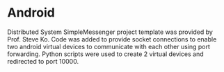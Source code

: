 # Android
Distributed System 
SimpleMessenger project template was provided by Prof. Steve Ko. Code was added to provide socket connections to enable two android virtual devices to communicate with each other using port forwarding. Python scripts were used to create 2 virtual devices and redirected to port 10000.
